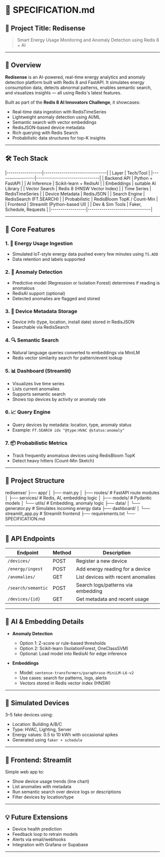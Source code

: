 # 📄 SPECIFICATION.md

## 🚀 Project Title: Redisense

> Smart Energy Usage Monitoring and Anomaly Detection using Redis 8 + AI

---

## 🧩 Overview

**Redisense** is an AI-powered, real-time energy analytics and anomaly detection platform built with Redis 8 and FastAPI. It simulates energy consumption data, detects abnormal patterns, enables semantic search, and visualizes insights — all using Redis's latest features.

Built as part of the **Redis 8 AI Innovators Challenge**, it showcases:

- Real-time data ingestion with RedisTimeSeries
- Lightweight anomaly detection using AI/ML
- Semantic search with vector embeddings
- RedisJSON-based device metadata
- Rich querying with Redis Search
- Probabilistic data structures for top-K insights

---

## 🛠️ Tech Stack

|------------------|--------------------------------|
| Layer | Tech/Tool |
|------------------|--------------------------------|
| Backend API | Python + FastAPI |
| AI Inference | Scikit-learn + RedisAI |
| Embeddings | suitable AI Library |
| Vector Search | Redis 8 (HNSW Vector Index) |
| Time Series | RedisTimeSeries |
| Device Metadata | RedisJSON |
| Search Engine | RedisSearch (FT.SEARCH) |
| Probabilistic | RedisBloom TopK / Count-Min |
| Frontend | Streamlit (Python-based UI) |
| Dev & Sim Tools | Faker, Schedule, Requests |
|------------------|--------------------------------|

---

## 🎯 Core Features

### 1. 📡 **Energy Usage Ingestion**

- Simulated IoT-style energy data pushed every few minutes using `TS.ADD`
- Data retention and labels supported

### 2. 🧠 **Anomaly Detection**

- Predictive model (Regression or Isolation Forest) determines if reading is anomalous
- RedisAI support (optional)
- Detected anomalies are flagged and stored

### 3. 🧾 **Device Metadata Storage**

- Device info (type, location, install date) stored in RedisJSON
- Searchable via RedisSearch

### 4. 🔍 **Semantic Search**

- Natural language queries converted to embeddings via MiniLM
- Redis vector similarity search for pattern/event lookup

### 5. 📊 **Dashboard (Streamlit)**

- Visualizes live time series
- Lists current anomalies
- Supports semantic search
- Shows top devices by activity or anomaly rate

### 6. 📈 **Query Engine**

- Query devices by metadata: location, type, anomaly status
- Example: `FT.SEARCH idx "@type:HVAC @status:anomaly"`

### 7. 📦 **Probabilistic Metrics**

- Track frequently anomalous devices using RedisBloom TopK
- Detect heavy hitters (Count-Min Sketch)

---

## 📁 Project Structure

redisense/
├── app/
│ ├── main.py
│ ├── routes/ # FastAPI route modules
│ ├── services/ # Redis, AI, embedding logic
│ ├── models/ # Pydantic models
│ └── utils/ # Embedding, anomaly logic
├── data/
│ └── generator.py # Simulates incoming energy data
├── dashboard/
│ └── streamlit_app.py # Streamlit frontend
├── requirements.txt
└── SPECIFICATION.md

---

## 🔧 API Endpoints

| Endpoint           | Method | Description                        |
| ------------------ | ------ | ---------------------------------- |
| `/devices/`        | POST   | Register a new device              |
| `/energy/ingest`   | POST   | Add energy reading for a device    |
| `/anomalies/`      | GET    | List devices with recent anomalies |
| `/search/semantic` | POST   | Search logs/patterns via embedding |
| `/devices/{id}`    | GET    | Get metadata and recent usage      |

---

## 🧠 AI & Embedding Details

- **Anomaly Detection**

  - Option 1: Z-score or rule-based thresholds
  - Option 2: Scikit-learn (IsolationForest, OneClassSVM)
  - Optional: Load model into RedisAI for edge inference

- **Embeddings**
  - Model: `sentence-transformers/paraphrase-MiniLM-L6-v2`
  - Use cases: search for patterns, logs, alerts
  - Vectors stored in Redis vector index (HNSW)

---

## 🧪 Simulated Devices

3–5 fake devices using:

- Location: Building A/B/C
- Type: HVAC, Lighting, Server
- Energy values: 0.5 to 10 kWh with occasional spikes
- Generated using `faker + schedule`

---

## 🎨 Frontend: Streamlit

Simple web app to:

- Show device usage trends (line chart)
- List anomalies with metadata
- Run semantic search over device logs or descriptions
- Filter devices by location/type

---

## 💡 Future Extensions

- Device health prediction
- Feedback loop to retrain models
- Alerts via email/webhooks
- Integration with Grafana or Supabase

---
